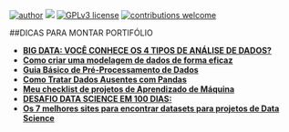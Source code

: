 [![author](https://img.shields.io/badge/author-Eduardo%20Almeida-red.svg)](https://www.linkedin.com/in/eduardo-almeida-814a676a/) [![](https://img.shields.io/badge/python-3.7+-blue.svg)](https://www.python.org/downloads/release/python-365/) [![GPLv3 license](https://img.shields.io/badge/License-GPLv3-blue.svg)](http://perso.crans.org/besson/LICENSE.html) [![contributions welcome](https://img.shields.io/badge/contributions-welcome-brightgreen.svg?style=flat)](https://github.com/eduardo-almeida)

##DICAS PARA MONTAR PORTIFÓLIO

* [**BIG DATA: VOCÊ CONHECE OS 4 TIPOS DE ANÁLISE DE DADOS?**](https://blog.academiain1.com.br/big-data-voce-conhece-os-4-tipos-de-analise-de-dados/)
* [**Como criar uma modelagem de dados de forma eficaz**](https://blog-in1-com-br.cdn.ampproject.org/v/s/blog.in1.com.br/como-criar-uma-modelagem-de-dados-de-forma-eficaz?hs_amp=true&amp_js_v=0.1#referrer=https%3A%2F%2Fwww.google.com&amp_tf=Fonte%3A%20%251%24s&ampshare=https%3A%2F%2Fblog.in1.com.br%2Fcomo-criar-uma-modelagem-de-dados-de-forma-eficaz)
* [**Guia Básico de Pré-Processamento de Dados**](https://sigmoidal.ai/guia-basico-de-pre-processamento-de-dados/)
* [**Como Tratar Dados Ausentes com Pandas**](https://sigmoidal.ai/como-tratar-dados-ausentes-com-pandas/)
* [**Meu checklist de projetos de Aprendizado de Máquina**](https://medium.com/databootcamp/meu-checklist-de-projetos-de-aprendizado-de-m%C3%A1quina-34328850d7ab)
* [**DESAFIO DATA SCIENCE EM 100 DIAS:**](https://www.youtube.com/watch?v=6sv8AF0kvss&list=PL1q5Yjfj-nIUMRNvhY4g8n_XYJ_P3qucV)
* [**Os 7 melhores sites para encontrar datasets para projetos de Data Science**]([https://www.youtube.com/watch?v=6sv8AF0kvss&list=PL1q5Yjfj-nIUMRNvhY4g8n_XYJ_P3qucV](https://paulovasconcellos.com.br/os-7-melhores-sites-para-encontrar-datasets-para-projetos-de-data-science-8a53c3b48329))
